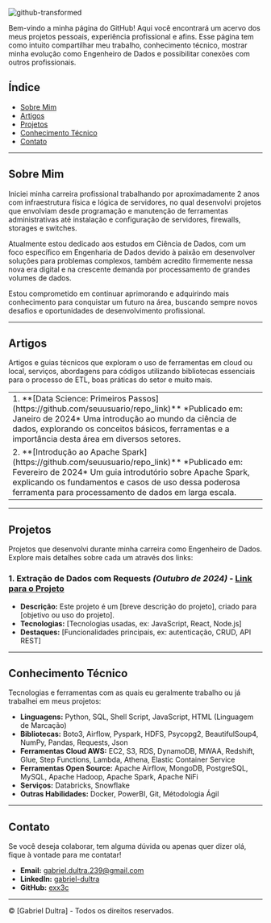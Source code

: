 ![github-transformed](https://github.com/user-attachments/assets/5a1b4f09-51d8-4150-aa44-2de283a6225c)

Bem-vindo a minha página do GitHub! Aqui você encontrará um acervo dos meus projetos pessoais, experiência profissional e afins. Esse página tem como intuito compartilhar meu trabalho, conhecimento técnico, mostrar minha evolução como Engenheiro de Dados e possibilitar conexões com outros profissionais.

## Índice
- [Sobre Mim](#sobre-mim)
- [Artigos](#artigos)
- [Projetos](#projetos)
- [Conhecimento Técnico](#conhecimento-técnico)
- [Contato](#contato)

---

## Sobre Mim
Iniciei minha carreira profissional trabalhando por aproximadamente 2 anos com infraestrutura física e lógica de servidores, no qual desenvolvi projetos que envolviam desde programação e manutenção de ferramentas administrativas até instalação e configuração de servidores, firewalls, storages e switches.

Atualmente estou dedicado aos estudos em Ciência de Dados, com um foco específico em Engenharia de Dados devido à paixão em desenvolver soluções para problemas complexos, também acredito firmemente nessa nova era digital e na crescente demanda por processamento de grandes volumes de dados.

Estou comprometido em continuar aprimorando e adquirindo mais conhecimento para conquistar um futuro na área, buscando sempre novos desafios e oportunidades de desenvolvimento profissional.

---

## Artigos
Artigos e guias técnicos que exploram o uso de ferramentas em cloud ou local, serviços, abordagens para códigos utilizando bibliotecas essenciais para o processo de ETL, boas práticas do setor e muito mais.

<table>
  <tr>
    <td>
      1. **[Data Science: Primeiros Passos](https://github.com/seuusuario/repo_link)**  
      *Publicado em: Janeiro de 2024*  
      Uma introdução ao mundo da ciência de dados, explorando os conceitos básicos, ferramentas e a importância desta área em diversos setores.
    </td>
  </tr>
  <tr>
    <td>
      2. **[Introdução ao Apache Spark](https://github.com/seuusuario/repo_link)**  
      *Publicado em: Fevereiro de 2024*  
      Um guia introdutório sobre Apache Spark, explicando os fundamentos e casos de uso dessa poderosa ferramenta para processamento de dados em larga escala.
    </td>
  </tr>
</table>

---

## Projetos
Projetos que desenvolvi durante minha carreira como Engenheiro de Dados. Explore mais detalhes sobre cada um através dos links:

### 1. Extração de Dados com Requests *(Outubro de 2024)* - [Link para o Projeto](https://github.com/seuusuario/projeto-a)
   - **Descrição:** Este projeto é um [breve descrição do projeto], criado para [objetivo ou uso do projeto].
   - **Tecnologias:** [Tecnologias usadas, ex: JavaScript, React, Node.js]
   - **Destaques:** [Funcionalidades principais, ex: autenticação, CRUD, API REST]

---

## Conhecimento Técnico
Tecnologias e ferramentas com as quais eu geralmente trabalho ou já trabalhei em meus projetos:

- **Linguagens:** Python, SQL, Shell Script, JavaScript, HTML (Linguagem de Marcação)
- **Bibliotecas:** Boto3, Airflow, Pyspark, HDFS, Psycopg2, BeautifulSoup4, NumPy, Pandas, Requests, Json
- **Ferramentas Cloud AWS:** EC2, S3, RDS, DynamoDB, MWAA, Redshift, Glue, Step Functions, Lambda, Athena, Elastic Container Service
- **Ferramentas Open Source:** Apache Airflow, MongoDB, PostgreSQL, MySQL, Apache Hadoop, Apache Spark, Apache NiFi
- **Serviços:** Databricks, Snowflake
- **Outras Habilidades:**  Docker, PowerBI, Git, Métodologia Ágil
  
---

## Contato

Se você deseja colaborar, tem alguma dúvida ou apenas quer dizer olá, fique à vontade para me contatar! 

- **Email:** [gabriel.dultra.239@gmail.com](mailto:gabriel.dultra.239@gmail.com)
- **LinkedIn:** [gabriel-dultra](https://www.linkedin.com/in/gabriel-dultra/)
- **GitHub:** [exx3c](https://github.com/exx3c/)

---

© [Gabriel Dultra] - Todos os direitos reservados.
